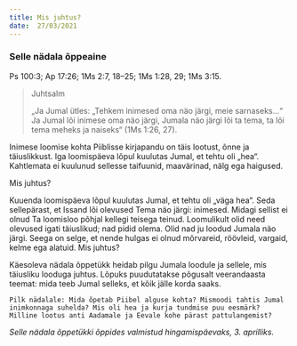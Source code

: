 ```yaml
---
title: Mis juhtus?  
date:  27/03/2021  
---
```


### Selle nädala õppeaine
Ps 100:3; Ap 17:26; 1Ms 2:7, 18–25; 1Ms 1:28, 29; 1Ms 3:15.

> <p>Juhtsalm</p>
> „Ja Jumal ütles: „Tehkem inimesed oma näo järgi, meie sarnaseks…“ Ja Jumal lõi inimese oma näo järgi, Jumala näo järgi lõi ta tema, ta lõi tema meheks ja naiseks“ (1Ms 1:26, 27).

Inimese loomise kohta Piiblisse kirjapandu on täis lootust, õnne ja täiuslikkust. Iga loomispäeva lõpul kuulutas Jumal, et tehtu oli „hea“. Kahtlemata ei kuulunud sellesse taifuunid, maavärinad, nälg ega haigused.

Mis juhtus?

Kuuenda loomispäeva lõpul kuulutas Jumal, et tehtu oli „väga hea“. Seda sellepärast, et Issand lõi olevused Tema näo järgi: inimesed. Midagi sellist ei olnud Ta loomisloo põhjal kellegi teisega teinud. Loomulikult olid need olevused igati täiuslikud; nad pidid olema. Olid nad ju loodud Jumala näo järgi. Seega on selge, et nende hulgas ei olnud mõrvareid, röövleid, vargaid, kelme ega alatuid. Mis juhtus?

Käesoleva nädala õppetükk heidab pilgu Jumala loodule ja sellele, mis täiusliku looduga juhtus. Lõpuks puudutatakse põgusalt veerandaasta teemat: mida teeb Jumal selleks, et kõik jälle korda saaks.

`Pilk nädalale: Mida õpetab Piibel alguse kohta? Mismoodi tahtis Jumal inimkonnaga suhelda? Mis oli hea ja kurja tundmise puu eesmärk? Milline lootus anti Aadamale ja Eevale kohe pärast pattulangemist?`

_Selle nädala õppetükki õppides valmistud hingamispäevaks, 3. aprilliks._